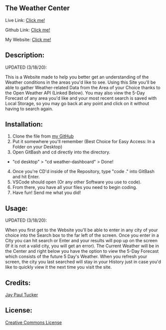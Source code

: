 ## The Weather Center
Live Link:  [Click me!]()

Github Link: [Click me!](https://github.com/JayPTucker/weather-dashboard)

My Website:  [Click me!](https://jayptucker.github.io/)

## Description:
UPDATED (3/18/20):

This is a Website made to help you better get an understanding of the Weather conditions in the areas you'd like to see.  Using this Site you'll be able to gather Weather-related Data from the Area of your Choice thanks to the Open Weather API (Linked Below).  You may also view the 5-Day Forecast of any area you'd like and your most recent search is saved with Local Storage, so you may go back at any point and click on it without having to search again.

## Installation:
1. Clone the file from [my GitHub](https://github.com/JayPTucker)
2. Put it somewhere you'll remember (Best Choice for Easy Access: In a Folder on your Desktop)
3. Open GitBash and cd directly into the directory.
- "cd desktop" > "cd weather-dashboard" > Done!
4. Once you're CD'd inside of the Repository, type "code ." into GitBash and hit Enter.
5. VSCode should open (Or any other Software you use to code).
6. From there, you have all your files you need to begin coding.
7. Have fun! Send me what you did!

## Usage:
UPDATED (3/18/20):

When you first get to the Website you'll be able to enter in any city of your choice into the Search box to the far left of the screen.  Once you enter in a City you can hit search or Enter and your results will pop up on the screen (If it is not a valid city, you will get an error).  The Current Weather will be in the Center and right below you have the option to view the 5-Day Forecast which consists of the future 5 Day's Weather.  When you refresh your screen, the city you last searched will stay in your History just in case you'd like to quickly view it the next time you visit the site.

## Credits:
[Jay Paul Tucker](https://jayptucker.github.io)

## License:
[Creative Commons License](https://creativecommons.org/licenses/by-nc-nd/4.0/)